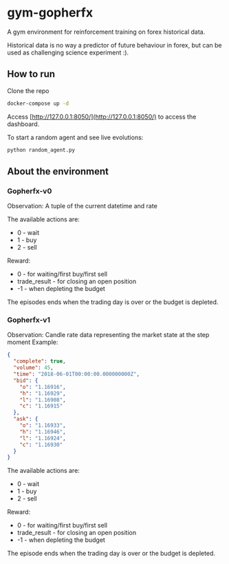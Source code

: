# gym-gopherfx

A gym environment for reinforcement training on forex historical data.

Historical data is no way a predictor of future behaviour in forex, but can be used as challenging science experiment :).

## How to run
Clone the repo
```bash
docker-compose up -d
```

Access [http://127.0.0.1:8050/](http://127.0.0.1:8050/) to access the dashboard.


To start a random agent and see live evolutions:
```bash
python random_agent.py
```

## About the environment

### Gopherfx-v0

Observation:
A tuple of the current datetime and rate

The available actions are:
* 0 - wait
* 1 - buy
* 2 - sell

Reward:
* 0 - for waiting/first buy/first sell
* trade_result - for closing an open position
* -1 - when depleting the budget

The episodes ends when the trading day is over or the budget is depleted.

### Gopherfx-v1

Observation:
Candle rate data representing the market state at the step moment
Example:
```json
{
  "complete": true,
  "volume": 45,
  "time": "2018-06-01T00:00:00.000000000Z",
  "bid": {
    "o": "1.16916",
    "h": "1.16929",
    "l": "1.16908",
    "c": "1.16915"
  },
  "ask": {
    "o": "1.16933",
    "h": "1.16946",
    "l": "1.16924",
    "c": "1.16930"
  }
}
```


The available actions are:
* 0 - wait
* 1 - buy
* 2 - sell

Reward:
* 0 - for waiting/first buy/first sell
* trade_result - for closing an open position
* -1 - when depleting the budget

The episode ends when the trading day is over or the budget is depleted.